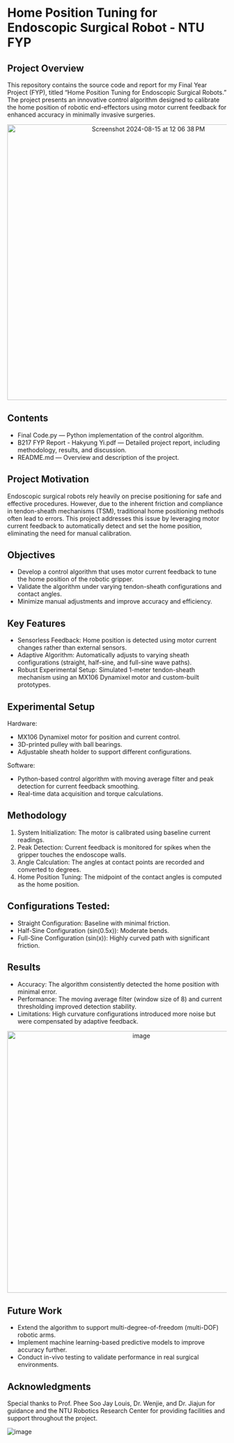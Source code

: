 # Home Position Tuning for Endoscopic Surgical Robot - NTU FYP

## Project Overview

This repository contains the source code and report for my Final Year Project (FYP), titled “Home Position Tuning for Endoscopic Surgical Robots.” The project presents an innovative control algorithm designed to calibrate the home position of robotic end-effectors using motor current feedback for enhanced accuracy in minimally invasive surgeries.

<div align="center">
  <img width="632" alt="Screenshot 2024-08-15 at 12 06 38 PM" src="https://github.com/user-attachments/assets/cb55e9b0-19c0-419b-811c-15148ba6ea52" />
</div>

## Contents
- Final Code.py — Python implementation of the control algorithm.
- B217 FYP Report - Hakyung Yi.pdf — Detailed project report, including methodology, results, and discussion.
- README.md — Overview and description of the project.

## Project Motivation

Endoscopic surgical robots rely heavily on precise positioning for safe and effective procedures. However, due to the inherent friction and compliance in tendon-sheath mechanisms (TSM), traditional home positioning methods often lead to errors. This project addresses this issue by leveraging motor current feedback to automatically detect and set the home position, eliminating the need for manual calibration.

## Objectives
- Develop a control algorithm that uses motor current feedback to tune the home position of the robotic gripper.
- Validate the algorithm under varying tendon-sheath configurations and contact angles.
- Minimize manual adjustments and improve accuracy and efficiency.

## Key Features
- Sensorless Feedback: Home position is detected using motor current changes rather than external sensors.
- Adaptive Algorithm: Automatically adjusts to varying sheath configurations (straight, half-sine, and full-sine wave paths).
- Robust Experimental Setup: Simulated 1-meter tendon-sheath mechanism using an MX106 Dynamixel motor and custom-built prototypes.

## Experimental Setup
Hardware:
- MX106 Dynamixel motor for position and current control.
- 3D-printed pulley with ball bearings.
- Adjustable sheath holder to support different configurations.

Software:
- Python-based control algorithm with moving average filter and peak detection for current feedback smoothing.
- Real-time data acquisition and torque calculations.

## Methodology
1. System Initialization: The motor is calibrated using baseline current readings.
2. Peak Detection: Current feedback is monitored for spikes when the gripper touches the endoscope walls.
3. Angle Calculation: The angles at contact points are recorded and converted to degrees.
4. Home Position Tuning: The midpoint of the contact angles is computed as the home position.

## Configurations Tested:
- Straight Configuration: Baseline with minimal friction.
- Half-Sine Configuration (sin(0.5x)): Moderate bends.
- Full-Sine Configuration (sin(x)): Highly curved path with significant friction.

## Results
- Accuracy: The algorithm consistently detected the home position with minimal error.
- Performance: The moving average filter (window size of 8) and current thresholding improved detection stability.
- Limitations: High curvature configurations introduced more noise but were compensated by adaptive feedback.

<div align="center">
  <img width="600" alt="image" src="https://github.com/user-attachments/assets/68c73c83-1d47-4c59-8e26-0a72f06eef52" />
</div>

## Future Work
- Extend the algorithm to support multi-degree-of-freedom (multi-DOF) robotic arms.
- Implement machine learning-based predictive models to improve accuracy further.
- Conduct in-vivo testing to validate performance in real surgical environments.


## Acknowledgments

Special thanks to Prof. Phee Soo Jay Louis, Dr. Wenjie, and Dr. Jiajun for guidance and the NTU Robotics Research Center for providing facilities and support throughout the project.


![image](https://github.com/user-attachments/assets/01ef5bbf-d353-4f26-9b21-fa8673cc03c8)
